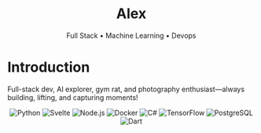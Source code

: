 

<div align="center">
  <h1>Alex</h1>
  <p>Full Stack • Machine Learning • Devops</p>
</div>

<h1 id="introduction">Introduction</h1>

Full-stack dev, AI explorer, gym rat, and photography enthusiast—always building, lifting, and capturing moments!

<div align="center" id="technologies">

<img src="https://img.shields.io/badge/python-%23121011.svg?style=for-the-badge&logo=python" alt="Python"/>
<img src="https://img.shields.io/badge/svelte-%23121011.svg?style=for-the-badge&logo=svelte" alt="Svelte"/>
<img src="https://img.shields.io/badge/node.js-%23121011.svg?style=for-the-badge&logo=node.js" alt="Node.js"/>
<img src="https://img.shields.io/badge/docker-%23121011.svg?style=for-the-badge&logo=docker" alt="Docker"/>
<img src="https://img.shields.io/badge/c%23-%23121011.svg?style=for-the-badge&logo=c-sharp" alt="C#"/>
<img src="https://img.shields.io/badge/tensorflow-%23121011.svg?style=for-the-badge&logo=tensorflow" alt="TensorFlow"/>
<img src="https://img.shields.io/badge/postgres-%23121011.svg?style=for-the-badge&logo=postgresql" alt="PostgreSQL"/>
<img src="https://img.shields.io/badge/dart-%23121011.svg?style=for-the-badge&logo=dart" alt="Dart"/>

</div>
